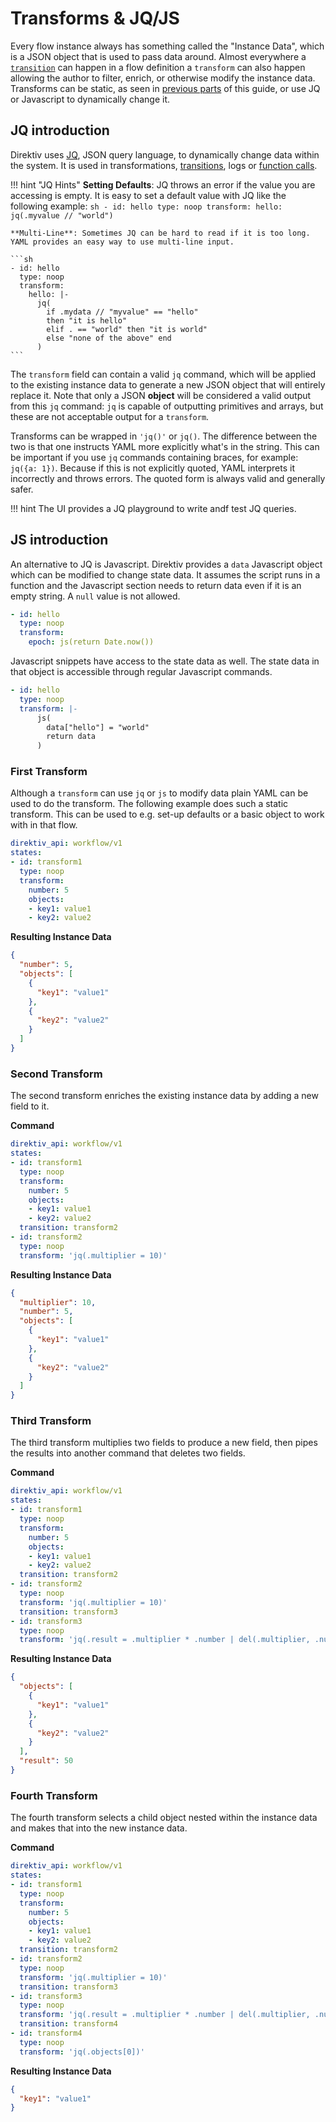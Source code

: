 
# Transforms & JQ/JS

Every flow instance always has something called the "Instance Data", which is a JSON object that is used to pass data around. Almost everywhere a [`transition`](/getting_started/states/#simple-transition) can happen in a flow definition a `transform` can also happen allowing the author to filter, enrich, or otherwise modify the instance data. Transforms can be static, as seen in [previous parts](/getting_started/states/) of this guide, or use JQ or Javascript to dynamically change it. 

## JQ introduction

Direktiv uses [JQ](https://stedolan.github.io/jq/manual/), JSON query language, to dynamically change data within the system. It is used in transformations, [transitions](/getting_started/transitions/), logs or [function calls](/getting_started/functions-intro/). 

!!! hint "JQ Hints"
    **Setting Defaults**: JQ throws an error if the value you are accessing is empty. It is easy to set a default value with JQ like the following example: 
    ```sh
    - id: hello
      type: noop
      transform:
        hello: jq(.myvalue // "world")
    ```

    **Multi-Line**: Sometimes JQ can be hard to read if it is too long. YAML provides an easy way to use multi-line input. 

    ```sh
    - id: hello
      type: noop
      transform:
        hello: |-
          jq(
            if .mydata // "myvalue" == "hello"
            then "it is hello" 
            elif . == "world" then "it is world" 
            else "none of the above" end
          )
    ``` 


The `transform` field can contain a valid `jq` command, which will be applied to the existing instance data to generate a new JSON object that will entirely replace it. Note that only a JSON **object** will be considered a valid output from this `jq` command: `jq` is capable of outputting primitives and arrays, but these are not acceptable output for a `transform`. 

Transforms can be wrapped in `'jq()'` or `jq()`. The difference between the two is that one instructs YAML more explicitly what's in the string. This can be important if you use `jq` commands containing braces, for example: `jq({a: 1})`. Because if this is not explicitly quoted, YAML interprets it incorrectly and throws errors. The quoted form is always valid and generally safer.

!!! hint 
    The UI provides a JQ playground to write andf test JQ queries. 

## JS introduction

An alternative to JQ is Javascript. Direktiv provides a `data` Javascript object which can be modified to change state data. It assumes the script runs in a function and the Javascript section needs to return data even if it is an empty string. A `null` value is not allowed. 

```yaml
- id: hello
  type: noop
  transform:
    epoch: js(return Date.now())
```

Javascript snippets have access to the state data as well. The state data in that object is accessible through regular Javascript commands.

```yaml
- id: hello
  type: noop
  transform: |- 
      js(
        data["hello"] = "world"
        return data
      )
```

### First Transform

Although a `transform` can use `jq` or `js` to modify data plain YAML can be used to do the transform. The following example does such a static transform. This can be used to e.g. set-up defaults or a basic object to work with in that flow. 

```yaml
direktiv_api: workflow/v1
states:
- id: transform1
  type: noop
  transform:
    number: 5
    objects:
    - key1: value1
    - key2: value2
```

**Resulting Instance Data**

```json
{
  "number": 5,
  "objects": [
    {
      "key1": "value1"
    },
    {
      "key2": "value2"
    }
  ]
}
```

### Second Transform

The second transform enriches the existing instance data by adding a new field to it.

**Command**

```yaml
direktiv_api: workflow/v1
states:
- id: transform1
  type: noop
  transform:
    number: 5
    objects:
    - key1: value1
    - key2: value2
  transition: transform2
- id: transform2
  type: noop
  transform: 'jq(.multiplier = 10)' 
```

**Resulting Instance Data**

```json
{
  "multiplier": 10,
  "number": 5,
  "objects": [
    {
      "key1": "value1"
    },
    {
      "key2": "value2"
    }
  ]
}
```

### Third Transform 

The third transform multiplies two fields to produce a new field, then pipes the results into another command that deletes two fields.

**Command**

```yaml
direktiv_api: workflow/v1
states:
- id: transform1
  type: noop
  transform:
    number: 5
    objects:
    - key1: value1
    - key2: value2
  transition: transform2
- id: transform2
  type: noop
  transform: 'jq(.multiplier = 10)' 
  transition: transform3
- id: transform3
  type: noop
  transform: 'jq(.result = .multiplier * .number | del(.multiplier, .number))'
```

**Resulting Instance Data**

```json
{
  "objects": [
    {
      "key1": "value1"
    },
    {
      "key2": "value2"
    }
  ],
  "result": 50
}
```

### Fourth Transform

The fourth transform selects a child object nested within the instance data and makes that into the new instance data.

**Command**

```yaml
direktiv_api: workflow/v1
states:
- id: transform1
  type: noop
  transform:
    number: 5
    objects:
    - key1: value1
    - key2: value2
  transition: transform2
- id: transform2
  type: noop
  transform: 'jq(.multiplier = 10)' 
  transition: transform3
- id: transform3
  type: noop
  transform: 'jq(.result = .multiplier * .number | del(.multiplier, .number))'
  transition: transform4
- id: transform4
  type: noop
  transform: 'jq(.objects[0])'
```

**Resulting Instance Data**

```json
{
  "key1": "value1"
}
```






